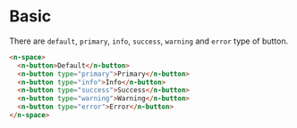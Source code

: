 # Basic
There are `default`, `primary`, `info`, `success`, `warning` and `error` type of button.
```html
<n-space>
  <n-button>Default</n-button>
  <n-button type="primary">Primary</n-button>
  <n-button type="info">Info</n-button>
  <n-button type="success">Success</n-button>
  <n-button type="warning">Warning</n-button>
  <n-button type="error">Error</n-button>
</n-space>
```
